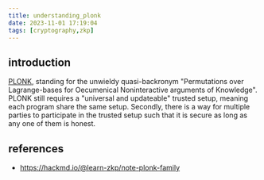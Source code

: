```yaml
---
title: understanding_plonk
date: 2023-11-01 17:19:04
tags: [cryptography,zkp]
---
```


<script
  src="https://cdn.mathjax.org/mathjax/latest/MathJax.js?config=TeX-AMS-MML_HTMLorMML"
  type="text/javascript">
</script>

## introduction
[PLONK](https://eprint.iacr.org/2019/953), standing for the unwieldy quasi-backronym "Permutations over Lagrange-bases for Oecumenical Noninteractive arguments of Knowledge". PLONK still requires a "universal and updateable" trusted setup, meaning each program share the same setup. Secondly, there is a way for multiple parties to participate in the trusted setup such that it is secure as long as any one of them is honest.


## references
- https://hackmd.io/@learn-zkp/note-plonk-family